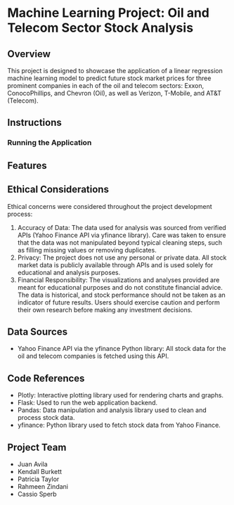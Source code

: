 # Machine Learning Project: Oil and Telecom Sector Stock Analysis

## Overview

This project is designed to showcase the application of a linear regression machine learning model to predict future stock market prices for three prominent companies in each of the oil and telecom sectors: Exxon, ConocoPhillips, and Chevron (Oil), as well as Verizon, T-Mobile, and AT&T (Telecom).


## Instructions

### Running the Application

## Features

## Ethical Considerations
Ethical concerns were considered throughout the project development process:
1. Accuracy of Data: The data used for analysis was sourced from verified APIs (Yahoo Finance API via yfinance library). Care was taken to ensure that the data was not manipulated beyond typical cleaning steps, such as filling missing values or removing duplicates.
2. Privacy: The project does not use any personal or private data. All stock market data is publicly available through APIs and is used solely for educational and analysis purposes.
3. Financial Responsibility: The visualizations and analyses provided are meant for educational purposes and do not constitute financial advice. The data is historical, and stock performance should not be taken as an indicator of future results. Users should exercise caution and perform their own research before making any investment decisions.
## Data Sources
* Yahoo Finance API via the yfinance Python library: All stock data for the oil and telecom companies is fetched using this API.
## Code References
* Plotly: Interactive plotting library used for rendering charts and graphs.
* Flask: Used to run the web application backend.
* Pandas: Data manipulation and analysis library used to clean and process stock data.
* yfinance: Python library used to fetch stock data from Yahoo Finance.
## Project Team
* Juan Avila
* Kendall Burkett
* Patricia Taylor
* Rahmeen Zindani
* Cassio Sperb
